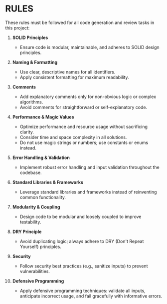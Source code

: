 # RULES

These rules must be followed for all code generation and review tasks in this project:

1. **SOLID Principles**
   - Ensure code is modular, maintainable, and adheres to SOLID design principles.

2. **Naming & Formatting**
   - Use clear, descriptive names for all identifiers.
   - Apply consistent formatting for maximum readability.

3. **Comments**
   - Add explanatory comments only for non-obvious logic or complex algorithms.
   - Avoid comments for straightforward or self-explanatory code.

4. **Performance & Magic Values**
   - Optimize performance and resource usage without sacrificing clarity.
   - Consider time and space complexity in all solutions.
   - Do not use magic strings or numbers; use constants or enums instead.

5. **Error Handling & Validation**
   - Implement robust error handling and input validation throughout the codebase.

6. **Standard Libraries & Frameworks**
   - Leverage standard libraries and frameworks instead of reinventing common functionality.

7. **Modularity & Coupling**
   - Design code to be modular and loosely coupled to improve testability.

8. **DRY Principle**
   - Avoid duplicating logic; always adhere to DRY (Don't Repeat Yourself) principles.

9. **Security**
   - Follow security best practices (e.g., sanitize inputs) to prevent vulnerabilities.

10. **Defensive Programming**
    - Apply defensive programming techniques: validate all inputs, anticipate incorrect usage, and fail gracefully with informative errors.
